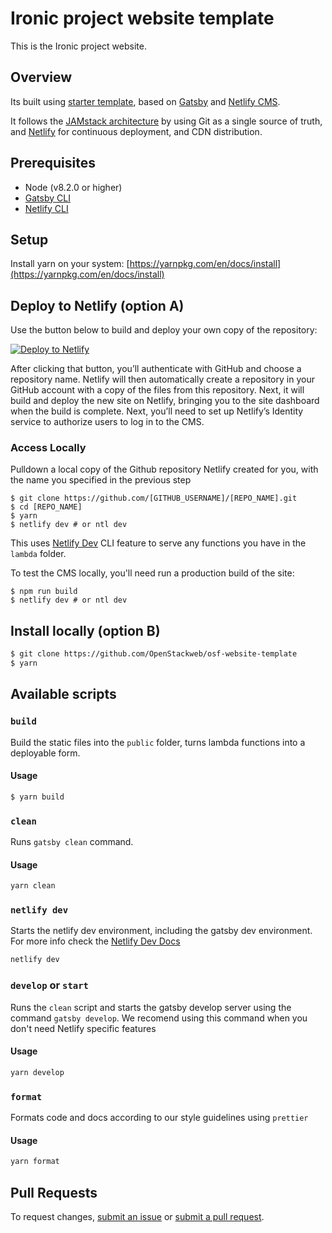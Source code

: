 #  Ironic project website template

This is the Ironic project website.

## Overview

Its built using [starter template](https://github.com/netlify-templates/gatsby-starter-netlify-cms), based on [Gatsby](https://www.gatsbyjs.org/) and [Netlify CMS](https://www.netlifycms.org).

It follows the [JAMstack architecture](https://jamstack.org) by using Git as a single source of truth, and [Netlify](https://www.netlify.com) for continuous deployment, and CDN distribution.

## Prerequisites

- Node (v8.2.0 or higher)
- [Gatsby CLI](https://www.gatsbyjs.org/tutorial/part-zero/#using-the-gatsby-cli)
- [Netlify CLI](https://github.com/netlify/cli)

## Setup

Install yarn on your system: [https://yarnpkg.com/en/docs/install](https://yarnpkg.com/en/docs/install)

## Deploy to Netlify (option A)

Use the button below to build and deploy your own copy of the repository:

<a href="https://app.netlify.com/start/deploy?repository=https://github.com/OpenStackweb/osf-website-template&amp;stack=cms"><img src="https://www.netlify.com/img/deploy/button.svg" alt="Deploy to Netlify"></a>

After clicking that button, you’ll authenticate with GitHub and choose a repository name. Netlify will then automatically create a repository in your GitHub account with a copy of the files from this repository. Next, it will build and deploy the new site on Netlify, bringing you to the site dashboard when the build is complete. Next, you’ll need to set up Netlify’s Identity service to authorize users to log in to the CMS.

### Access Locally

Pulldown a local copy of the Github repository Netlify created for you, with the name you specified in the previous step
```
$ git clone https://github.com/[GITHUB_USERNAME]/[REPO_NAME].git
$ cd [REPO_NAME]
$ yarn
$ netlify dev # or ntl dev
```

This uses [Netlify Dev](https://www.netlify.com/products/dev) CLI feature to serve any functions you have in the `lambda` folder.

To test the CMS locally, you'll need run a production build of the site:

```
$ npm run build
$ netlify dev # or ntl dev
```

## Install locally (option B)

```sh
$ git clone https://github.com/OpenStackweb/osf-website-template
$ yarn 
```

## Available scripts

### `build`

Build the static files into the `public` folder, turns lambda functions into a deployable form. 

#### Usage

```sh
$ yarn build
```

### `clean`

Runs `gatsby clean` command.

#### Usage

```sh
yarn clean
```

### `netlify dev`

Starts the netlify dev environment, including the gatsby dev environment.
For more info check the [Netlify Dev Docs](https://github.com/netlify/cli/blob/master/docs/netlify-dev.md)

```sh
netlify dev
```

### `develop` or `start`

Runs the `clean` script and starts the gatsby develop server using the command `gatsby develop`. We recomend using this command when you don't need Netlify specific features

#### Usage

```sh
yarn develop
```

### `format`

Formats code and docs according to our style guidelines using `prettier`

#### Usage

```sh
yarn format
```

## Pull Requests

To request changes, [submit an issue](https://github.com/OpenStackweb/osf-website-template/issues) or [submit a pull request](https://github.com/OpenStackweb/osf-website-template/pulls).
